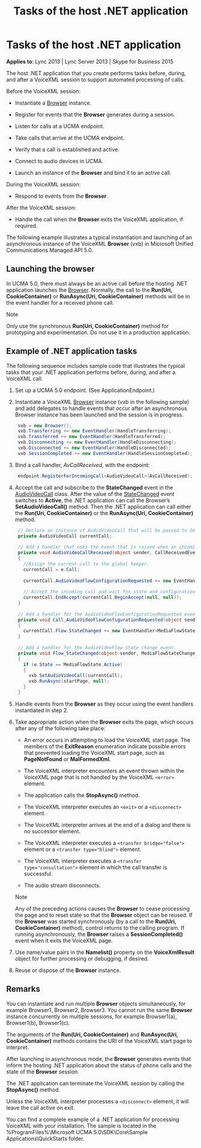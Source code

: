 ﻿---
title: Tasks of the host .NET application
TOCTitle: Tasks of the host .NET application
ms:assetid: 0dee2b50-283a-45de-ac00-bd2aca78c8a6
ms:mtpsurl: https://msdn.microsoft.com/library/Dn466127(v=office.16)
ms:contentKeyID: 65240068
ms.date: 07/27/2015
mtps_version: v=office.16
dev_langs:
- csharp
---

# Tasks of the host .NET application

**Applies to**: Lync 2013 | Lync Server 2013 | Skype for Business 2015

The host .NET application that you create performs tasks before, during, and after a VoiceXML session to support automated processing of calls.

Before the VoiceXML session:

- Instantiate a [Browser](/dotnet/api/microsoft.rtc.collaboration.audiovideo.voicexml.browser?view=ucma-voice) instance.

- Register for events that the **Browser** generates during a session.

- Listen for calls at a UCMA endpoint.

- Take calls that arrive at the UCMA endpoint.

- Verify that a call is established and active.

- Connect to audio devices in UCMA.

- Launch an instance of the **Browser** and bind it to an active call.

During the VoiceXML session:

- Respond to events from the **Browser**.

After the VoiceXML session:

- Handle the call when the **Browser** exits the VoiceXML application, if required.

The following example illustrates a typical instantiation and launching of an asynchronous instance of the VoiceXML **Browser** (vxb) in Microsoft Unified Communications Managed API 5.0.

## Launching the browser

In UCMA 5.0, there must always be an active call before the hosting .NET application launches the [Browser](/dotnet/api/microsoft.rtc.collaboration.audiovideo.voicexml.browser?view=ucma-voice). Normally, the call to the **Run(Uri, CookieContainer)** or **RunAsync(Uri, CookieContainer)** methods will be in the event handler for a received phone call.

> [!NOTE]
> Only use the synchronous **Run(Uri, CookieContainer)** method for prototyping and experimentation. Do not use it in a production application.

## Example of .NET application tasks

The following sequence includes sample code that illustrates the typical tasks that your .NET application performs before, during, and after a VoiceXML call.

1. Set up a UCMA 5.0 endpoint. (See ApplicationEndpoint.)

2. Instantiate a VoiceXML [Browser](/dotnet/api/microsoft.rtc.collaboration.audiovideo.voicexml.browser?view=ucma-voice) instance (*vxb* in the following sample) and add delegates to handle events that occur after an asynchronous Browser instance has been launched and the session is in progress.
    
   ```csharp
    vxb = new Browser(); 
    vxb.Transferring += new EventHandler(HandleTransferring);
    vxb.Transferred += new EventHandler(HandleTransferred);
    vxb.Disconnecting += new EventHandler(HandleDisconnecting);
    vxb.Disconnected += new EventHandler(HandleDisconnected);
    vxb.SessionCompleted += new EventHandler(HandleSessionCompleted);
   ```

3. Bind a call handler, *AvCallReceived*, with the endpoint:
    
   ```csharp
    endpoint.RegisterForIncomingCall<AudioVideoCall>(AvCallReceived);
   ```

4. Accept the call and subscribe to the **StateChanged** event in the [AudioVideoCall](/dotnet/api/microsoft.rtc.collaboration.audiovideo.audiovideocall?view=ucma-api) class. After the value of the [StateChanged](https://msdn.microsoft.com/library/hh365997\(v=office.16\)) event switches to **Active**, the .NET application can call the Browser’s **SetAudioVideoCall()** method. Then the .NET application can call either the **Run(Uri, CookieContainer)** or the **RunAsync(Uri, CookieContainer)** method.
    
   ```csharp
    // Declare an instance of AudioVideoCall that will be passed to SetAudioVideoCall.
    private AudioVideoCall currentCall;
    
    // Add a handler that uses the event that is raised when an incoming call arrives to the endpoint, see step 3, above.
    private void AudioVideoCallReceived(object sender, CallReceivedEventArgs<AudioVideoCall> e)
    {
      //Assign the current call to the global keeper.
      currentCall = e.Call;
    
      currentCall.AudioVideoFlowConfigurationRequested += new EventHandler<AudioVideoFlowConfigurationRequestedEventArgs>(Call_AudioVideoFlowConfigurationRequested);
    
      // Accept the incoming call and wait for state and configuration requests.
      currentCall.EndAccept(currentCall.BeginAccept(null, null));
    }
    
    // Add a handler for the AudioVideoFlowConfigurationRequested event.
    private void Call_AudioVideoFlowConfigurationRequested(object sender, AudioVideoFlowConfigurationRequestedEventArgs e)
    {
      currentCall.Flow.StateChanged += new EventHandler<MediaFlowStateChangedEventArgs>(Flow_StateChanged);
    }
    
    // Add a handler for the AudioVideoFlow state change event.
    private void Flow_StateChanged(object sender, MediaFlowStateChangedEventArgs e)
    {
      if (e.State == MediaFlowState.Active)
      {
        vxb.SetAudioVideoCall(currentCall);
        vxb.RunAsync(startPage, null);
      }
    }
   ```

5. Handle events from the **Browser** as they occur using the event handlers instantiated in step 2.

6. Take appropriate action when the **Browser** exits the page, which occurs after any of the following take place:
    
   - An error occurs in attempting to load the VoiceXML start page. The members of the **ExitReason** enumeration indicate possible errors that prevented loading the VoiceXML start page, such as **PageNotFound** or **MalFormedXml**.
    
   - The VoiceXML interpreter encounters an event thrown within the VoiceXML page that is not handled by the VoiceXML `<error>` element.
    
   - The application calls the **StopAsync()** method.
    
   - The VoiceXML interpreter executes an `<exit>` or a `<disconnect>` element.
    
   - The VoiceXML interpreter arrives at the end of a dialog and there is no successor element.
    
   - The VoiceXML interpreter executes a `<transfer bridge="false">` element or a `<transfer type="blind">` element.
    
   - The VoiceXML interpreter executes a `<transfer type="consultation">` element in which the call transfer is successful.
    
   - The audio stream disconnects.
    
   > [!NOTE]
   > Any of the preceding actions causes the **Browser** to cease processing the page and to reset state so that the **Browser** object can be reused. If the **Browser** was started synchronously (by a call to the **Run(Uri, CookieContainer)** method), control returns to the calling program. If running asynchronously, the **Browser** raises a **SessionCompleted()** event when it exits the VoiceXML page.

7. Use name/value pairs in the **Namelist()** property on the **VoiceXmlResult** object for further processing or debugging, if desired.

8. Reuse or dispose of the **Browser** instance.

## Remarks

You can instantiate and run multiple **Browser** objects simultaneously, for example Browser1, Browser2, Browser3. You cannot run the same **Browser** instance concurrently on multiple sessions, for example Browser1(a), Browser1(b), Browser1(c).

The arguments of the **Run(Uri, CookieContainer)** and **RunAsync(Uri, CookieContainer)** methods contains the URI of the VoiceXML start page to interpret.

After launching in asynchronous mode, the **Browser** generates events that inform the hosting .NET application about the status of phone calls and the state of the **Browser** session.

The .NET application can terminate the VoiceXML session by calling the **StopAsync()** method.

Unless the VoiceXML interpreter processes a `<disconnect>` element, it will leave the call active on exit.

You can find a complete example of a .NET application for processing VoiceXML with your installation. The sample is located in the %ProgramFiles%\\Microsoft UCMA 5.0\\SDK\\Core\\Sample Applications\\QuickStarts folder.

